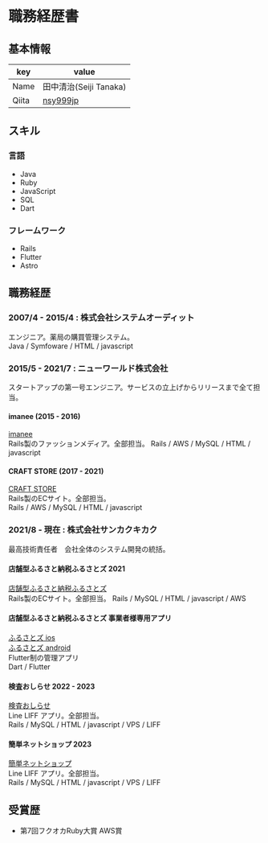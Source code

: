 # 職務経歴書
## 基本情報
|key|value|
|---|-----|
|Name|田中清治(Seiji Tanaka)|
|Qiita|[nsy999jp](http://qiita.com/nsy999jp)|

## スキル
### 言語
- Java
- Ruby
- JavaScript
- SQL
- Dart

### フレームワーク
- Rails
- Flutter
- Astro

## 職務経歴
### 2007/4 - 2015/4 : 株式会社システムオーディット  
エンジニア。薬局の購買管理システム。   
Java / Symfoware / HTML / javascript  

### 2015/5 - 2021/7 : ニューワールド株式会社  
スタートアップの第一号エンジニア。サービスの立上げからリリースまで全て担当。

#### imanee (2015 - 2016)
[imanee](https://www.value-press.com/pressrelease/141428)  
Rails製のファッションメディア。全部担当。
Rails / AWS / MySQL / HTML / javascript  

#### CRAFT STORE (2017 - 2021)
[CRAFT STORE](https://www.craft-store.jp/)  
Rails製のECサイト。全部担当。  
Rails / AWS / MySQL / HTML / javascript  

### 2021/8 - 現在 : 株式会社サンカクキカク
最高技術責任者　会社全体のシステム開発の統括。 

#### 店舗型ふるさと納税ふるさとズ 2021
[店舗型ふるさと納税ふるさとズ](https://furusatos.com)  
Rails製のECサイト。全部担当。
Rails / MySQL / HTML / javascript  / AWS

#### 店舗型ふるさと納税ふるさとズ 事業者様専用アプリ
[ふるさとズ ios](https://itunes.apple.com/WebObjects/MZStore.woa/wa/viewSoftware?id=1632550284)  
[ふるさとズ android](https://play.google.com/store/apps/details?id=com.suncackikaku.furusatos.store)  
Flutter制の管理アプリ   
Dart / Flutter

#### 検査おしらせ 2022 - 2023
[検査おしらせ](https://osirase.jp)  
Line LIFF アプリ。全部担当。   
Rails / MySQL / HTML / javascript  / VPS / LIFF  

#### 簡単ネットショップ 2023
[簡単ネットショップ](https://line-ec.net/)  
Line LIFF アプリ。全部担当。   
Rails / MySQL / HTML / javascript  / VPS / LIFF

## 受賞歴
- 第7回フクオカRuby大賞 AWS賞
